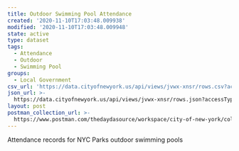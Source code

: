 ```yaml
---
title: Outdoor Swimming Pool Attendance
created: '2020-11-10T17:03:48.009938'
modified: '2020-11-10T17:03:48.009948'
state: active
type: dataset
tags:
  - Attendance
  - Outdoor
  - Swimming Pool
groups:
  - Local Government
csv_url: 'https://data.cityofnewyork.us/api/views/jvwx-xnsr/rows.csv?accessType=DOWNLOAD'
json_url: >-
  https://data.cityofnewyork.us/api/views/jvwx-xnsr/rows.json?accessType=DOWNLOAD
layout: post
postman_collection_url: >-
  https://www.postman.com/thedaydasource/workspace/city-of-new-york/collection/15909983-a0904ffa-f4f6-4ddf-b929-947e88fabb53
---
```

Attendance records for NYC Parks outdoor swimming pools
